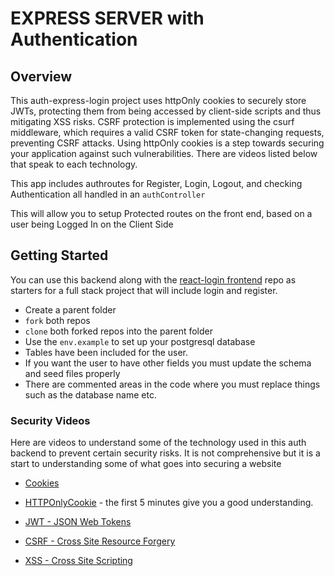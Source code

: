 # EXPRESS SERVER with Authentication

## Overview

This auth-express-login project uses httpOnly cookies to securely store JWTs, protecting them from being accessed by client-side scripts and thus mitigating XSS risks. CSRF protection is implemented using the csurf middleware, which requires a valid CSRF token for state-changing requests, preventing CSRF attacks. Using httpOnly cookies is a step towards securing your application against such vulnerabilities. There are videos listed below that speak to each technology.

This app includes authroutes for Register, Login, Logout, and checking Authentication all handled in an `authController`

This will allow you to setup Protected routes on the front end, based on a user being Logged In on the Client Side

## Getting Started

You can use this backend along with the [react-login frontend](https://github.com/10-3-pursuit/auth-react-login) repo as starters for a full stack project that will include login and register.

- Create a parent folder
- `fork` both repos
- `clone` both forked repos into the parent folder
- Use the `env.example` to set up your postgresql database
- Tables have been included for the user.
- If you want the user to have other fields you must update the schema and seed files properly
- There are commented areas in the code where you must replace things such as the database name etc.

### Security Videos

Here are videos to understand some of the technology used in this auth backend to prevent certain security risks. It is not comprehensive but it is a start to understanding some of what goes into securing a website

- [Cookies](https://www.youtube.com/watch?v=s04Vjlcgwco)

- [HTTPOnlyCookie](https://www.youtube.com/watch?v=ROg1p0UZL0M) - the first 5 minutes give you a good understanding.

- [JWT - JSON Web Tokens](https://www.youtube.com/watch?v=P2CPd9ynFLg)

- [CSRF - Cross Site Resource Forgery](https://www.youtube.com/watch?v=eWEgUcHPle0)

- [XSS - Cross Site Scripting](https://www.youtube.com/watch?v=EoaDgUgS6QA)
